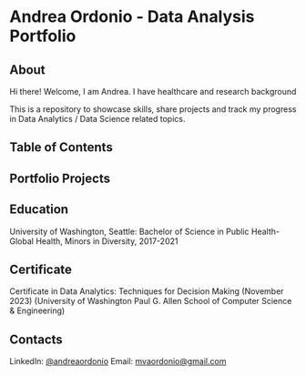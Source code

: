 # Andrea Ordonio - Data Analysis Portfolio

## About 

Hi there! Welcome, I am Andrea. I have healthcare and research background

This is a repository to showcase skills, share projects and track my progress in Data Analytics / Data Science related topics. 

## Table of Contents



## Portfolio Projects




## Education
University of Washington, Seattle: Bachelor of Science in Public Health-Global Health, Minors in Diversity, 2017-2021

## Certificate
Certificate in Data Analytics: Techniques for Decision Making (November 2023) (University of Washington Paul G. Allen School of Computer Science & Engineering)

## Contacts
LinkedIn: [@andreaordonio](www.linkedin.com/in/andreaordonio)
Email: mvaordonio@gmail.com
